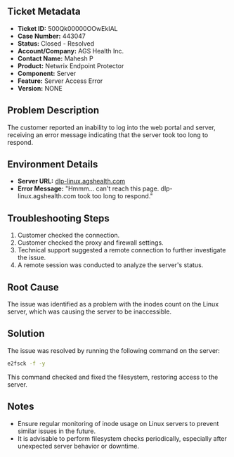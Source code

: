 ## Ticket Metadata
- **Ticket ID:** 500Qk00000OOwEkIAL
- **Case Number:** 443047
- **Status:** Closed - Resolved
- **Account/Company:** AGS Health Inc.
- **Contact Name:** Mahesh P
- **Product:** Netwrix Endpoint Protector
- **Component:** Server
- **Feature:** Server Access Error
- **Version:** NONE

## Problem Description
The customer reported an inability to log into the web portal and server, receiving an error message indicating that the server took too long to respond.

## Environment Details
- **Server URL:** [dlp-linux.agshealth.com](https://dlp-linux.agshealth.com)
- **Error Message:** "Hmmm… can't reach this page. dlp-linux.agshealth.com took too long to respond."

## Troubleshooting Steps
1. Customer checked the connection.
2. Customer checked the proxy and firewall settings.
3. Technical support suggested a remote connection to further investigate the issue.
4. A remote session was conducted to analyze the server's status.

## Root Cause
The issue was identified as a problem with the inodes count on the Linux server, which was causing the server to be inaccessible.

## Solution
The issue was resolved by running the following command on the server:
```bash
e2fsck -f -y
```
This command checked and fixed the filesystem, restoring access to the server.

## Notes
- Ensure regular monitoring of inode usage on Linux servers to prevent similar issues in the future.
- It is advisable to perform filesystem checks periodically, especially after unexpected server behavior or downtime.